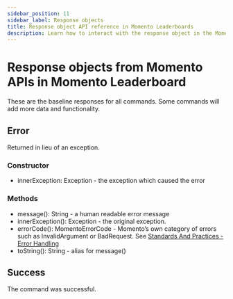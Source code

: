 ```yaml
---
sidebar_position: 11
sidebar_label: Response objects
title: Response object API reference in Momento Leaderboards
description: Learn how to interact with the response object in the Momento API for Leaderboards.
---
```


# Response objects from Momento APIs in Momento Leaderboard

These are the baseline responses for all commands. Some commands will add more data and functionality.

## Error

Returned in lieu of an exception.

### Constructor

- innerException: Exception - the exception which caused the error

### Methods

- message(): String - a human readable error message
- innerException(): Exception - the original exception.
- errorCode(): MomentoErrorCode - Momento’s own category of errors such as InvalidArgument or BadRequest. See [Standards And Practices - Error Handling](https://github.com/momentohq/standards-and-practices/blob/main/docs/client-specifications/error-handling.md)
- toString(): String - alias for message()

## Success

The command was successful.
